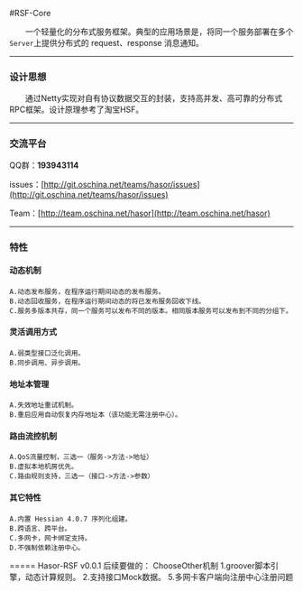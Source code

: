 #RSF-Core

&emsp;&emsp;一个轻量化的分布式服务框架。典型的应用场景是，将同一个服务部署在多个`Server`上提供分布式的 request、response 消息通知。

----------
### 设计思想

&emsp;&emsp;通过Netty实现对自有协议数据交互的封装，支持高并发、高可靠的分布式RPC框架。设计原理参考了淘宝HSF。

----------
### 交流平台

QQ群：**193943114**

issues：[http://git.oschina.net/teams/hasor/issues](http://git.oschina.net/teams/hasor/issues)

Team：[http://team.oschina.net/hasor](http://team.oschina.net/hasor)

----------
### 特性
#### 动态机制
    A.动态发布服务，在程序运行期间动态的发布服务。
    B.动态回收服务，在程序运行期间动态的将已发布服务回收下线。
    C.服务多版本共存，同一个服务可以发布不同的版本。相同版本服务可以发布到不同的分组下。
#### 灵活调用方式
    A.弱类型接口泛化调用。
    B.同步调用、异步调用。
#### 地址本管理
    A.失效地址重试机制。
    B.重启应用自动恢复内存地址本（该功能无需注册中心）。
#### 路由流控机制
    A.QoS流量控制，三选一（服务->方法->地址）
    B.虚拟本地机房优先。
    C.路由规则支持，三选一（接口->方法->参数）
#### 其它特性
    A.内置 Hessian 4.0.7 序列化组建。
    B.跨语言、跨平台。
    C.多网卡，网卡绑定支持。
    D.不强制依赖注册中心。



===== Hasor-RSF v0.0.1
后续要做的：
ChooseOther机制
1.groover脚本引擎，动态计算规则。
2.支持接口Mock数据。
 5.多网卡客户端向注册中心注册问题